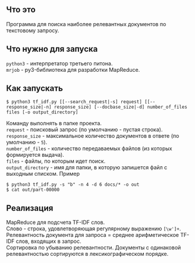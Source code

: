 ## Что это
Программа для поиска наиболее релевантных документов по текстовому запросу.

## Что нужно для запуска
`python3` - интерпретатор третьего питона.  \
`mrjob` - py3-библиотека для разработки MapReduce.

## Как запускать
```(bash)
$ python3 tf_idf.py [[--search_request|-s] request] [[--response_size|-n] response_size] [--docbase_size|-d] number_of_files files [-o output_directory]
```
Команду выполнять в папке проекта. \
`request` - поисковый запрос (по умолчанию - пустая строка). \
`response_size` - максимальное количество документов в ответе (по умолчанию - `5`). \
`number_of_files` - количество передаваемых файлов (из которых формируется выдача). \
`files` - файлы, по которым идет поиск. \
`output_directory` - имя для папки, в которую запишется файл с выходным списком.
Пример
```(bash)
$ python3 tf_idf.py -s "b" -n 4 -d 6 docs/* -o out
$ cat out/part-00000
```

## Реализация
MapReduce для подсчета TF-IDF слов. \
Слово - строка, удовлетворяющая регулярному выражению `[\w']+`. \
Релевантность документа для запроса = среднее арифметическое TF-IDF слов, входящих в запрос.\
Сортировка по убыванию релевантности. Документы с одинаковой релевантностью сортируются в лексикографическом порядке.

